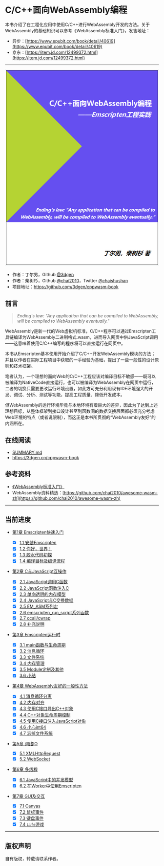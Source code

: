 # C/C++面向WebAssembly编程

本书介绍了在工程化应用中使用C/C++进行WebAssembly开发的方法。关于WebAssembly的基础知识可以参考《WebAssembly标准入门》，发售地址：
- 异步：[https://www.epubit.com/book/detail/40619](https://www.epubit.com/book/detail/40619)
- 京东：[https://item.jd.com/12499372.html](https://item.jd.com/12499372.html)

----

![](cover.png)

- 作者：丁尔男，Github [@3dgen](https://github.com/3dgen)
- 作者：柴树杉，Github [@chai2010](https://github.com/chai2010)，Twitter [@chaishushan](https://twitter.com/chaishushan)
- 项目地址：https://github.com/3dgen/cppwasm-book

## 前言

> *Ending's law: "Any application that can be compiled to WebAssembly, will be compiled to WebAssembly eventually."*

WebAssembly是新一代的Web虚拟机标准，C/C++程序可以通过Emscripten工具链编译为WebAssembly二进制格式.wasm，进而导入网页中供JavaScript调用——这意味着使用C/C++编写的程序将可以直接运行在网页中。

本书从Emscripten基本使用开始介绍了C/C++开发WebAssembly模块的方法；并且以作者在实际工程项目中获取的一手经验为基础，提出了一些一般性的设计原则和技术框架。

笔者认为，一个理想的面向Web的C/C++工程应该对编译目标不敏感——既可以被编译为NativeCode直接运行，也可以被编译为WebAssembly在网页中运行，二者的切换只需要更改运行环境设置，如此方可充分利用现有IDE环境强大的开发、调试、分析、测试等功能，提高工程质量、降低开发成本。

但WebAssembly的运行环境毕竟与本地环境有着巨大的差异，因此为了达到上述理想目标，从整体框架到接口设计甚至到函数间的数据交换层面都必须充分考虑Web环境的特点（或者说限制），而这正是本书所贯彻的“WebAssembly友好”的内涵所在。

## 在线阅读

- [SUMMARY.md](SUMMARY.md)
- https://3dgen.cn/cppwasm-book

## 参考资料

- [《WebAssembly标准入门》](https://www.epubit.com/book/detail/40619)
- WebAssembly资料精选：[https://github.com/chai2010/awesome-wasm-zh](https://github.com/chai2010/awesome-wasm-zh)

----

## 当前进度

<!--* 第0章 WebAssembly简介-->

* [第1章 Emscripten快速入门](ch1-quick-guide/readme.md)
  * [x] [1.1 安装Emscripten](ch1-quick-guide/ch1-01-install.md)
  * [x] [1.2 你好，世界！](ch1-quick-guide/ch1-02-helloworld.md)
  * [x] [1.3 胶水代码初探](ch1-quick-guide/ch1-03-glue-code.md)
  * [x] [1.4 编译目标及编译流程](ch1-quick-guide/ch1-04-compile.md)

* [第2章 C与JavaScript互操作](ch2-c-js/readme.md)
  * [x] [2.1 JavaScript调用C函数](ch2-c-js/ch2-01-js-call-c.md)
  * [x] [2.2 JavaScript函数注入C](ch2-c-js/ch2-02-implement-c-api-in-js.md)
  * [x] [2.3 单向透明的内存模型](ch2-c-js/ch2-03-mem-model.md)
  * [x] [2.4 JavaScript与C交换数据](ch2-c-js/ch2-04-data-exchange.md)
  * [x] [2.5 EM_ASM系列宏](ch2-c-js/ch2-05-em-asm.md)
  * [x] [2.6 emscripten_run_script系列函数](ch2-c-js/ch2-06-run-script.md)
  * [x] [2.7 ccall/cwrap](ch2-c-js/ch2-07-ccall-cwrap.md)
  * [x] [2.8 补充说明](ch2-c-js/ch2-08-ext.md)

* [第3章 Emscripten运行时](ch3-runtime/readme.md)
  * [x] [3.1 main函数与生命周期](ch3-runtime/ch3-01-main.md)
  * [x] [3.2 消息循环](ch3-runtime/ch3-02-message-loop.md)
  * [x] [3.3 文件系统](ch3-runtime/ch3-03-fs.md)
  * [x] [3.4 内存管理](ch3-runtime/ch3-04-mem.md)
  * [x] [3.5 Module定制及其他](ch3-runtime/ch3-05-module.md)
  * [x] [3.6 小结](ch3-runtime/ch3-06-summary.md)

* [第4章 WebAssembly友好的一般性方法](ch4-techniques/readme.md)
  * [x] [4.1 消息循环分离](ch4-techniques/ch4-01-msg-loop-detach.md)
  * [x] [4.2 内存对齐](ch4-techniques/ch4-02-align.md)
  * [x] [4.3 使用C接口导出C++对象](ch4-techniques/ch4-03-export-obj.md)
  * [x] [4.4 C++对象生命周期控制](ch4-techniques/ch4-04-obj-life-cycle.md)
  * [x] [4.5 使用C接口注入JavaScript对象](ch4-techniques/ch4-05-import-js-obj.md)
  * [x] [4.6 小心int64](ch4-techniques/ch4-06-int64-issue.md)
  * [x] [4.7 忘掉文件系统](ch4-techniques/ch4-07-forget-about-fs.md)

* [第5章 网络IO](ch5-net/readme.md)
  * [x] [5.1 XMLHttpRequest](ch5-net/ch5-01-http.md)
  * [x] [5.2 WebSocket](ch5-net/ch5-02-websocket.md)
  <!--* [ ] 5.3 fetch-->

* [第6章 多线程](ch6-threads/readme.md)
  * [x] [6.1 JavaScript中的并发模型](ch6-threads/ch6-01-worker.md)
  * [x] [6.2 在Worker中使用Emscripten](ch6-threads/ch6-02-sample.md)
  <!--* [ ] 6.3 一个通用的多线程小框架-->

* [第7章 GUI及交互](ch7-gui/readme.md)
  * [x] [7.1 Canvas](ch7-gui/ch7-01-canvas.md)
  * [x] [7.2 鼠标事件](ch7-gui/ch7-02-mouse.md)
  * [x] [7.3 键盘事件](ch7-gui/ch7-03-keyboard.md)
  * [x] [7.4 `Life`游戏](ch7-gui/ch7-04-life.md)

<!--* 第8章 工程管理
  * [ ] 8.1 使用Makefile
  * [ ] 8.2 静态库-->

----

## 版权声明

自有版权，转载请联系作者。

